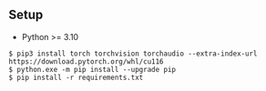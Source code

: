 ## Setup

* Python >= 3.10

```
$ pip3 install torch torchvision torchaudio --extra-index-url https://download.pytorch.org/whl/cu116
$ python.exe -m pip install --upgrade pip
$ pip install -r requirements.txt
```
